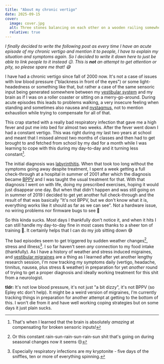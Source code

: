```yaml
---
title: "About my chronic vertigo"
date: 2025-09-15
cover:
  image: cover.jpg
  alt: Three stones balancing on each other on a wooden railing somewhere outdoors.
  relative: true
---
```


*I finally decided to write the following post as every time I have an acute episode of my chronic vertigo
and mention it to people, I have to explain my situation and symptoms again. So I decided to write it
down here to just be able to link people to it instead 😉. This is **not** an attempt to get attention or pity,
so please spare me that! 😅*

I have had a chronic vertigo since fall of 2000 now. It's not a case of issues with low blood pressure ("blackness in front of the eyes") or some
light-headedness or something like that, but rather a case of
the same sensoric input being generated somewhere between my [vestibular system](https://en.wikipedia.org/wiki/Vestibular_system) and my brain as if I was on a roller coaster or sitting on
a merry-go-around. During acute episodes this leads to problems walking, a very insecure feeling when standing and sometimes also nausea
and [nystagmus](https://en.wikipedia.org/wiki/Nystagmus), not to mention exhaustion while trying to compensate for all of that.

This crap started with a really bad respiratory infection that gave me a high fever and put me into bed
for almost two weeks. After the fever went down I had a constant vertigo. This was right during my last two years at 
school and meant that I missed almost two months of classes and then had to get brought to and fetched
from school by my dad for a month while I was learning to cope with this during my day-to-day and it turning less
constant[^1].

The initial diagnosis was [labyrinthitis](https://en.wikipedia.org/wiki/Labyrinthitis). When that took too long without the symptoms going away despite
treatment, I spent a week getting a full check-through at a hospital in summer of 2001 after which the diagnosis became 
[BPPV](https://en.wikipedia.org/wiki/Benign_paroxysmal_positional_vertigo) and I was taught the usual treatment for that. With that diagnosis I went on with life, doing my prescribed exercises, 
hoping it would just disappear one day. But when that didn't happen and was still going on in summer of 2019 I decided to get yet another full check-through and the result of 
that was basically "It's not BPPV, but we don't know what it is, everything works like it should as far as we can see". Not a hardware issue, no wiring problems nor
firmware bugs to see 🤷

So this kinda sucks. Most days I thankfully don't notice it, and when it hits I can still handle my day-to-day
fine in most cases thanks to a sheer ton of training 😬. It certainly helps that I can do my job sitting down 😅 

The bad episodes seem to get triggered by sudden weather changes[^2], stress and illness[^3]. I so far haven't
seen *any* connection to my food intake (thankfully). As I have a history of weather and stress 
induced migraines, and [vestibular migraines](https://en.wikipedia.org/wiki/Migraine-associated_vertigo) are a thing as
I learned after yet another lengthy research session, I'm now tracking my symptoms daily
(vertigo, headache, tinnitus, nausea, plus stress & weather) in preparation for yet *another* round of 
trying to get a proper diagnosis and ideally working treatment for this shit from a neurologist.

**tldr:** It's not low blood pressure, it's not just "a bit dizzy", it's not BPPV (so Epley etc don't help).
It might be a weird version of migraines, I'm currently tracking things in preparation for another attempt at getting to the bottom of this. 
I won't die from it and have well working coping strategies but on some days it just plain sucks.

[^1]: That's when I learned that the brain is absolutely *amazing* at compensating for broken sensoric inputs!
[^2]: Or this constant rain-sun-rain-sun-rain-sun shit that's going on during seasonal changes now it seems 😒
[^3]: Especially respiratory infections are my kryptonite - five days of the sniffles, ten or more of everything spinning.
